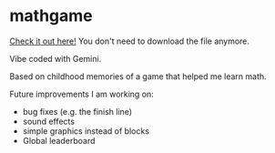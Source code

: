 # mathgame

[Check it out here!](https://janzeng.github.io/mathgame/)
You don't need to download the file anymore.

Vibe coded with Gemini.

Based on childhood memories of a game that helped me learn math.

Future improvements I am working on:
- bug fixes (e.g. the finish line)
- sound effects
- simple graphics instead of blocks
- Global leaderboard
